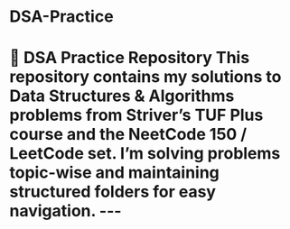 # DSA-Practice
# 🚀 DSA Practice Repository    This repository contains my solutions to Data Structures &amp; Algorithms problems from **Striver’s TUF Plus course** and the **NeetCode 150 / LeetCode set**.   I’m solving problems topic-wise and maintaining structured folders for easy navigation.    --- 
